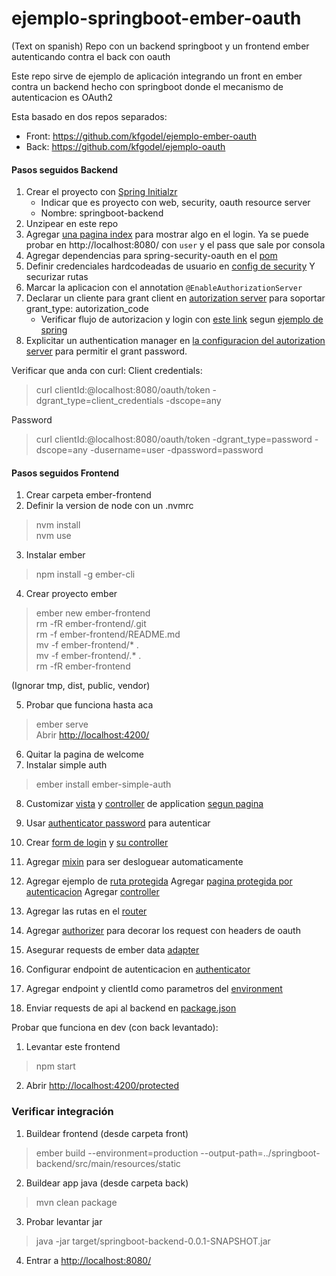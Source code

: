 # ejemplo-springboot-ember-oauth
(Text on spanish)
Repo con un backend springboot y un frontend ember autenticando contra el back con oauth

Este repo sirve de ejemplo de aplicación integrando un front en ember contra un backend 
hecho con springboot donde el mecanismo de autenticacion es OAuth2

Esta basado en dos repos separados:
- Front: https://github.com/kfgodel/ejemplo-ember-oauth
- Back: https://github.com/kfgodel/ejemplo-oauth

#### Pasos seguidos Backend
1. Crear el proyecto con [Spring Initialzr](https://start.spring.io/)
   - Indicar que es proyecto con web, security, oauth resource server
   - Nombre: springboot-backend
2. Unzipear en este repo
3. Agregar [una pagina index](springboot-backend/src/main/resources/static/index.html) 
para mostrar algo en el login.
Ya se puede probar en http://localhost:8080/ con `user` y el pass que sale por consola
4. Agregar dependencias para spring-security-oauth en el [pom](springboot-backend/pom.xml)
5. Definir credenciales hardcodeadas de usuario en [config de security](springboot-backend/src/main/java/com/example/springbootbackend/config/WebSecurityConfig.java)
   Y securizar rutas
5. Marcar la aplicacion con el annotation `@EnableAuthorizationServer`
6. Declarar un cliente para grant client en [autorization server](src/main/java/info/kfgodel/oauthtest/AuthorizationServerConfig.java) 
para soportar grant_type: autorization_code
   - Verificar flujo de autorizacion y login con [este link](http://localhost:8080/oauth/authorize?grant_type=authorization_code&response_type=code&client_id=clientId&state=1234) segun [ejemplo de spring](https://docs.spring.io/spring-security-oauth2-boot/docs/current-SNAPSHOT/reference/htmlsingle/#oauth2-boot-testing-authorization-code-flow)
7. Explicitar un authentication manager en [la configuracion del autorization server](src/main/java/info/kfgodel/oauthtest/AuthorizationServerConfig.java) para permitir el grant password.

Verificar que anda con curl:
Client credentials:
> curl clientId:@localhost:8080/oauth/token -dgrant_type=client_credentials -dscope=any

Password
> curl clientId:@localhost:8080/oauth/token -dgrant_type=password -dscope=any -dusername=user -dpassword=password

#### Pasos seguidos Frontend
1. Crear carpeta ember-frontend
2. Definir la version de node con un .nvmrc 
> nvm install  
> nvm use  

3. Instalar ember
> npm install -g ember-cli  

4. Crear proyecto ember
> ember new ember-frontend    
> rm -fR ember-frontend/.git  
> rm -f ember-frontend/README.md  
> mv -f ember-frontend/* .  
> mv -f ember-frontend/.* .  
> rm -fR ember-frontend   

(Ignorar tmp, dist, public, vendor)

5. Probar que funciona hasta aca
> ember serve  
Abrir [http://localhost:4200/](http://localhost:4200/)  

6. Quitar la pagina de welcome
7. Instalar simple auth
> ember install ember-simple-auth

8. Customizar [vista](app/templates/application.hbs) y [controller](app/controllers/application.js) de application [segun pagina](https://github.com/simplabs/ember-simple-auth#installation)
9. Usar [authenticator password](app/authenticators/oauth2.js) para autenticar
10. Crear [form de login](app/templates/login.hbs) y [su controller](app/controllers/login.js)
11. Agregar [mixin](app/routes/application.js) para ser desloguear automaticamente

12. Agregar ejemplo de [ruta protegida](app/routes/authenticated/protected.js)
    Agregar [pagina protegida por autenticacion](app/templates/authenticated/protected.hbs)
    Agregar [controller](app/controllers/authenticated/protected.js)

13. Agregar las rutas en el [router](app/router.js)

14. Agregar [authorizer](app/authorizers/oauth2.js) para decorar los request con headers de oauth
15. Asegurar requests de ember data [adapter](app/adapters/application.js)

16. Configurar endpoint de autenticacion en [authenticator](app/authenticators/oauth2.js)
17. Agregar endpoint y clientId como parametros del [environment](config/environment.js)
18. Enviar requests de api al backend en [package.json](package.json)

Probar que funciona en dev (con back levantado):
1. Levantar este frontend
> npm start
2. Abrir [http://localhost:4200/protected](http://localhost:4200/protected)


### Verificar integración

1. Buildear frontend (desde carpeta front)
>  ember build --environment=production --output-path=../springboot-backend/src/main/resources/static

2. Buildear app java (desde carpeta back)
>  mvn clean package

3. Probar levantar jar
> java -jar target/springboot-backend-0.0.1-SNAPSHOT.jar

4. Entrar a [http://localhost:8080/](http://localhost:8080/) 

